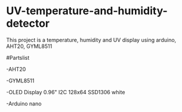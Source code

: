 # UV-temperature-and-humidity-detector
This project is a temperature, humidity and UV display using arduino, AHT20, GYML8511



#Partslist

-AHT20

-GYML8511

-OLED Display 0.96" I2C 128x64 SSD1306 white

-Arduino nano
